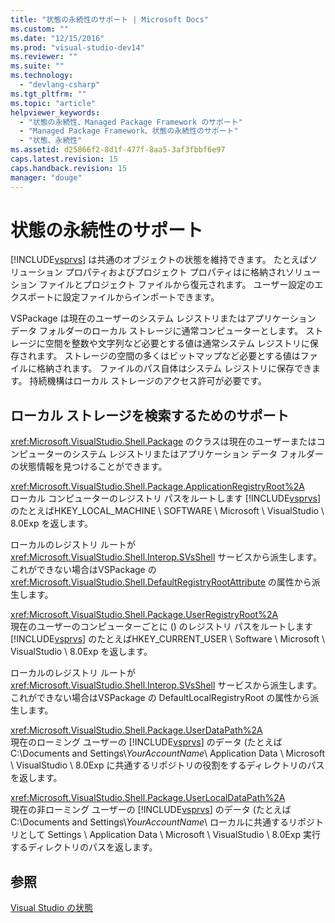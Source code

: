 ```yaml
---
title: "状態の永続性のサポート | Microsoft Docs"
ms.custom: ""
ms.date: "12/15/2016"
ms.prod: "visual-studio-dev14"
ms.reviewer: ""
ms.suite: ""
ms.technology: 
  - "devlang-csharp"
ms.tgt_pltfrm: ""
ms.topic: "article"
helpviewer_keywords: 
  - "状態の永続性、Managed Package Framework のサポート"
  - "Managed Package Framework、状態の永続性のサポート"
  - "状態、永続性"
ms.assetid: d25866f2-8d1f-477f-8aa5-3af3fbbf6e97
caps.latest.revision: 15
caps.handback.revision: 15
manager: "douge"
---
```

# 状態の永続性のサポート
[!INCLUDE[vsprvs](../code-quality/includes/vsprvs_md.md)] は共通のオブジェクトの状態を維持できます。  たとえばソリューション プロパティおよびプロジェクト プロパティはに格納されソリューション ファイルとプロジェクト ファイルから復元されます。  ユーザー設定のエクスポートに設定ファイルからインポートできます。  
  
 VSPackage は現在のユーザーのシステム レジストリまたはアプリケーション データ フォルダーのローカル ストレージに通常コンピューターとします。  ストレージに空間を整数や文字列など必要とする値は通常システム レジストリに保存されます。  ストレージの空間の多くはビットマップなど必要とする値はファイルに格納されます。  ファイルのパス自体はシステム レジストリに保存できます。  持続機構はローカル ストレージのアクセス許可が必要です。  
  
## ローカル ストレージを検索するためのサポート  
 <xref:Microsoft.VisualStudio.Shell.Package> のクラスは現在のユーザーまたはコンピューターのシステム レジストリまたはアプリケーション データ フォルダーの状態情報を見つけることができます。  
  
 <xref:Microsoft.VisualStudio.Shell.Package.ApplicationRegistryRoot%2A>  
 ローカル コンピューターのレジストリ パスをルートします [!INCLUDE[vsprvs](../code-quality/includes/vsprvs_md.md)] のたとえばHKEY\_LOCAL\_MACHINE \\ SOFTWARE \\ Microsoft \\ VisualStudio \\ 8.0Exp を返します。  
  
 ローカルのレジストリ ルートが <xref:Microsoft.VisualStudio.Shell.Interop.SVsShell> サービスから派生します。  これができない場合はVSPackage の <xref:Microsoft.VisualStudio.Shell.DefaultRegistryRootAttribute> の属性から派生します。  
  
 <xref:Microsoft.VisualStudio.Shell.Package.UserRegistryRoot%2A>  
 現在のユーザーのコンピューターごとに \(\) のレジストリ パスをルートします [!INCLUDE[vsprvs](../code-quality/includes/vsprvs_md.md)] のたとえばHKEY\_CURRENT\_USER \\ Software \\ Microsoft \\ VisualStudio \\ 8.0Exp を返します。  
  
 ローカルのレジストリ ルートが <xref:Microsoft.VisualStudio.Shell.Interop.SVsShell> サービスから派生します。  これができない場合はVSPackage の DefaultLocalRegistryRoot の属性から派生します。  
  
 <xref:Microsoft.VisualStudio.Shell.Package.UserDataPath%2A>  
 現在のローミング ユーザーの [!INCLUDE[vsprvs](../code-quality/includes/vsprvs_md.md)] のデータ \(たとえばC:\\Documents and Settings\\*YourAccountName*\\ Application Data \\ Microsoft \\ VisualStudio \\ 8.0Exp に共通するリポジトリの役割をするディレクトリのパスを返します。  
  
 <xref:Microsoft.VisualStudio.Shell.Package.UserLocalDataPath%2A>  
 現在の非ローミング ユーザーの [!INCLUDE[vsprvs](../code-quality/includes/vsprvs_md.md)] のデータ \(たとえばC:\\Documents and Settings\\*YourAccountName*\\ ローカルに共通するリポジトリとして Settings \\ Application Data \\ Microsoft \\ VisualStudio \\ 8.0Exp 実行するディレクトリのパスを返します。  
  
## 参照  
 [Visual Studio の状態](/visual-cpp/misc/vspackage-state)